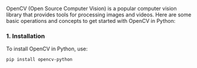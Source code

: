 OpenCV (Open Source Computer Vision) is a popular computer vision library that provides tools for processing images and videos. Here are some basic operations and concepts to get started with OpenCV in Python:

### 1. Installation
To install OpenCV in Python, use:
```bash
pip install opencv-python
```